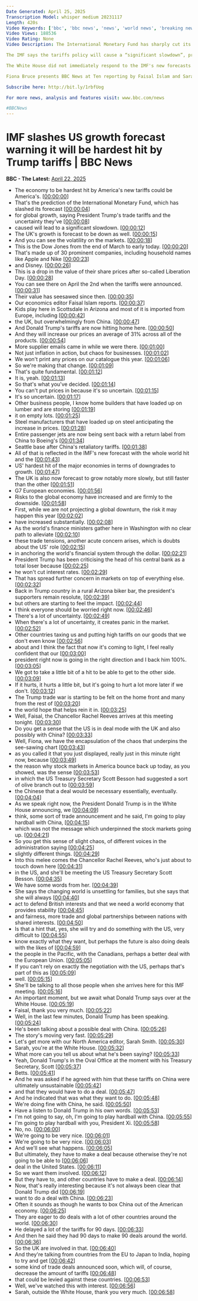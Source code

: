 ```yaml
---
Date Generated: April 25, 2025
Transcription Model: whisper medium 20231117
Length: 420s
Video Keywords: ['bbc', 'bbc news', 'news', 'world news', 'breaking news', 'us news', 'world', 'america', 'usa', 'usa news', 'india news', 'Trump', 'trade', 'war', 'tariffs', 'China', 'growth', 'economy', 'IMF', 'international', 'monetary', 'fund', 'Europe', 'EU', 'France', 'Germany', 'UK', 'slowdown', 'recession', 'cut', 'slashed', 'downgrade', 'dollar', 'threat', 'risk', 'danger', 'inflation', 'goods', 'services', 'warn', 'US', 'United', 'States', 'President', 'White', 'House', 'Treasury', 'bank', 'interest', 'rates', 'Fed', 'Jerome', 'Powell', 'rate', 'prices', 'consumers', 'anger', 'markets', 'wall', 'street', 'S&P', 'stocks', 'shares', 'loser', 'crisis', 'depression', 'India', 'global', 'downturn']
Video Views: 188536
Video Rating: None
Video Description: The International Monetary Fund has sharply cut its forecast of US economic growth due to President Trump’s trade tariffs.   It says the US will face the biggest slowdown among advanced economies with a 40% chance of a recession.

The IMF says the tariffs policy will cause a “significant slowdown”, predicting US growth of 1.8% this year, down from its previous estimate of 2.7%.  It’s the biggest growth downgrade among advanced economies.   The IMF also slashed growth expectations for Canada, Japan, the UK, Germany, France and Italy.

The White House did not immediately respond to the IMF's new forecasts.  Instead press secretary Karoline Leavitt said there were 18 proposals for trade deals on the table, and plenty more discussions were taking place.

Fiona Bruce presents BBC News at Ten reporting by Faisal Islam and Sarah Smith.

Subscribe here: http://bit.ly/1rbfUog

For more news, analysis and features visit: www.bbc.com/news 

#BBCNews
---
```


# IMF slashes US growth forecast warning it will be hardest hit by Trump tariffs  | BBC News
**BBC - The Latest:** [April 22, 2025](https://www.youtube.com/watch?v=ul_HE6axWc0)
*  The economy to be hardest hit by America's new tariffs could be America's. [[00:00:00](https://www.youtube.com/watch?v=ul_HE6axWc0&t=0.0s)]
*  That's the prediction of the International Monetary Fund, which has slashed its forecast [[00:00:04](https://www.youtube.com/watch?v=ul_HE6axWc0&t=4.5600000000000005s)]
*  for global growth, saying President Trump's trade tariffs and the uncertainty they've [[00:00:08](https://www.youtube.com/watch?v=ul_HE6axWc0&t=8.4s)]
*  caused will lead to a significant slowdown. [[00:00:12](https://www.youtube.com/watch?v=ul_HE6axWc0&t=12.280000000000001s)]
*  The UK's growth is forecast to be down as well. [[00:00:15](https://www.youtube.com/watch?v=ul_HE6axWc0&t=15.08s)]
*  And you can see the volatility on the markets. [[00:00:18](https://www.youtube.com/watch?v=ul_HE6axWc0&t=18.32s)]
*  This is the Dow Jones from the end of March to early today. [[00:00:20](https://www.youtube.com/watch?v=ul_HE6axWc0&t=20.02s)]
*  That's made up of 30 prominent companies, including household names like Apple and Nike [[00:00:23](https://www.youtube.com/watch?v=ul_HE6axWc0&t=23.04s)]
*  and Disney. [[00:00:26](https://www.youtube.com/watch?v=ul_HE6axWc0&t=26.68s)]
*  This is a drop in the value of their share prices after so-called Liberation Day. [[00:00:28](https://www.youtube.com/watch?v=ul_HE6axWc0&t=28.08s)]
*  You can see there on April the 2nd when the tariffs were announced. [[00:00:31](https://www.youtube.com/watch?v=ul_HE6axWc0&t=31.72s)]
*  Their value has seesawed since then. [[00:00:35](https://www.youtube.com/watch?v=ul_HE6axWc0&t=35.4s)]
*  Our economics editor Faisal Islam reports. [[00:00:37](https://www.youtube.com/watch?v=ul_HE6axWc0&t=37.96s)]
*  Kids play here in Scottsdale in Arizona and most of it is imported from Europe, including [[00:00:42](https://www.youtube.com/watch?v=ul_HE6axWc0&t=42.239999999999995s)]
*  the UK, but overwhelmingly from China. [[00:00:47](https://www.youtube.com/watch?v=ul_HE6axWc0&t=47.56s)]
*  And Donald Trump's tariffs are now hitting home here. [[00:00:50](https://www.youtube.com/watch?v=ul_HE6axWc0&t=50.72s)]
*  And they will increase our prices an average of 31% across all of the products. [[00:00:54](https://www.youtube.com/watch?v=ul_HE6axWc0&t=54.2s)]
*  More supplier emails came in while we were there. [[00:01:00](https://www.youtube.com/watch?v=ul_HE6axWc0&t=60.0s)]
*  Not just inflation in action, but chaos for businesses. [[00:01:02](https://www.youtube.com/watch?v=ul_HE6axWc0&t=62.540000000000006s)]
*  We won't print any prices on our catalogue this year. [[00:01:06](https://www.youtube.com/watch?v=ul_HE6axWc0&t=66.08s)]
*  So we're making that change. [[00:01:09](https://www.youtube.com/watch?v=ul_HE6axWc0&t=69.52000000000001s)]
*  That's quite fundamental. [[00:01:12](https://www.youtube.com/watch?v=ul_HE6axWc0&t=72.4s)]
*  It is, yeah. [[00:01:13](https://www.youtube.com/watch?v=ul_HE6axWc0&t=73.4s)]
*  So that's what you've decided. [[00:01:14](https://www.youtube.com/watch?v=ul_HE6axWc0&t=74.4s)]
*  You can't put prices in because it's so uncertain. [[00:01:15](https://www.youtube.com/watch?v=ul_HE6axWc0&t=75.84s)]
*  It's so uncertain. [[00:01:17](https://www.youtube.com/watch?v=ul_HE6axWc0&t=77.88s)]
*  Other business people, I know home builders that have loaded up on lumber and are storing [[00:01:19](https://www.youtube.com/watch?v=ul_HE6axWc0&t=79.68s)]
*  it on empty lots. [[00:01:25](https://www.youtube.com/watch?v=ul_HE6axWc0&t=85.94000000000001s)]
*  Steel manufacturers that have loaded up on steel anticipating the increase in prices. [[00:01:28](https://www.youtube.com/watch?v=ul_HE6axWc0&t=88.4s)]
*  Entire passenger jets are now being sent back with a return label from China to Boeing's [[00:01:34](https://www.youtube.com/watch?v=ul_HE6axWc0&t=94.24000000000001s)]
*  Seattle base after China's retaliatory tariffs. [[00:01:38](https://www.youtube.com/watch?v=ul_HE6axWc0&t=98.56s)]
*  All of that is reflected in the IMF's new forecast with the whole world hit and the [[00:01:43](https://www.youtube.com/watch?v=ul_HE6axWc0&t=103.2s)]
*  US' hardest hit of the major economies in terms of downgrades to growth. [[00:01:47](https://www.youtube.com/watch?v=ul_HE6axWc0&t=107.4s)]
*  The UK is also now forecast to grow notably more slowly, but still faster than the other [[00:01:51](https://www.youtube.com/watch?v=ul_HE6axWc0&t=111.52000000000001s)]
*  G7 European economies. [[00:01:56](https://www.youtube.com/watch?v=ul_HE6axWc0&t=116.0s)]
*  Risks to the global economy have increased and are firmly to the downside. [[00:01:58](https://www.youtube.com/watch?v=ul_HE6axWc0&t=118.52000000000001s)]
*  First, while we are not projecting a global downturn, the risk it may happen this year [[00:02:02](https://www.youtube.com/watch?v=ul_HE6axWc0&t=122.48s)]
*  have increased substantially. [[00:02:08](https://www.youtube.com/watch?v=ul_HE6axWc0&t=128.48000000000002s)]
*  As the world's finance ministers gather here in Washington with no clear path to alleviate [[00:02:10](https://www.youtube.com/watch?v=ul_HE6axWc0&t=130.52s)]
*  these trade tensions, another acute concern arises, which is doubts about the US' role [[00:02:15](https://www.youtube.com/watch?v=ul_HE6axWc0&t=135.24s)]
*  in anchoring the world's financial system through the dollar. [[00:02:21](https://www.youtube.com/watch?v=ul_HE6axWc0&t=141.52s)]
*  President Trump has been criticising the head of his central bank as a total loser because [[00:02:25](https://www.youtube.com/watch?v=ul_HE6axWc0&t=145.08s)]
*  he won't cut interest rates. [[00:02:29](https://www.youtube.com/watch?v=ul_HE6axWc0&t=149.74s)]
*  That has spread further concern in markets on top of everything else. [[00:02:32](https://www.youtube.com/watch?v=ul_HE6axWc0&t=152.20000000000002s)]
*  Back in Trump country in a rural Arizona biker bar, the president's supporters remain resolute, [[00:02:39](https://www.youtube.com/watch?v=ul_HE6axWc0&t=159.08s)]
*  but others are starting to feel the impact. [[00:02:44](https://www.youtube.com/watch?v=ul_HE6axWc0&t=164.76s)]
*  I think everyone should be worried right now. [[00:02:46](https://www.youtube.com/watch?v=ul_HE6axWc0&t=166.67999999999998s)]
*  There's a lot of uncertainty. [[00:02:49](https://www.youtube.com/watch?v=ul_HE6axWc0&t=169.16s)]
*  When there's a lot of uncertainty, it creates panic in the market. [[00:02:52](https://www.youtube.com/watch?v=ul_HE6axWc0&t=172.28s)]
*  Other countries taxing us and putting high tariffs on our goods that we don't even know [[00:02:56](https://www.youtube.com/watch?v=ul_HE6axWc0&t=176.51999999999998s)]
*  about and I think the fact that now it's coming to light, I feel really confident that our [[00:03:00](https://www.youtube.com/watch?v=ul_HE6axWc0&t=180.56s)]
*  president right now is going in the right direction and I back him 100%. [[00:03:05](https://www.youtube.com/watch?v=ul_HE6axWc0&t=185.48s)]
*  We got to take a little bit of a hit to be able to get to the other side. [[00:03:09](https://www.youtube.com/watch?v=ul_HE6axWc0&t=189.35999999999999s)]
*  If it hurts, it hurts a little bit, but it's going to hurt a lot more later if we don't. [[00:03:12](https://www.youtube.com/watch?v=ul_HE6axWc0&t=192.92000000000002s)]
*  The Trump trade war is starting to be felt on the home front and many from the rest of [[00:03:20](https://www.youtube.com/watch?v=ul_HE6axWc0&t=200.76000000000002s)]
*  the world hope that helps rein it in. [[00:03:25](https://www.youtube.com/watch?v=ul_HE6axWc0&t=205.68s)]
*  Well, Faisal, the Chancellor Rachel Reeves arrives at this meeting tonight. [[00:03:30](https://www.youtube.com/watch?v=ul_HE6axWc0&t=210.44s)]
*  Do you get a sense that the US is in deal mode with the UK and also possibly with China? [[00:03:33](https://www.youtube.com/watch?v=ul_HE6axWc0&t=213.72s)]
*  Well, Fiona, we have the encapsulation of the chaos that underpins the see-sawing chart [[00:03:43](https://www.youtube.com/watch?v=ul_HE6axWc0&t=223.08s)]
*  as you called it that you just displayed, really just in this minute right now, because [[00:03:49](https://www.youtube.com/watch?v=ul_HE6axWc0&t=229.60000000000002s)]
*  the reason why stock markets in America bounce back up today, as you showed, was the sense [[00:03:53](https://www.youtube.com/watch?v=ul_HE6axWc0&t=233.88s)]
*  in which the US Treasury Secretary Scott Besson had suggested a sort of olive branch out to [[00:03:59](https://www.youtube.com/watch?v=ul_HE6axWc0&t=239.60000000000002s)]
*  the Chinese that a deal would be necessary essentially, eventually. [[00:04:04](https://www.youtube.com/watch?v=ul_HE6axWc0&t=244.92000000000002s)]
*  As we speak right now, the President Donald Trump is in the White House announcing, we [[00:04:09](https://www.youtube.com/watch?v=ul_HE6axWc0&t=249.88000000000002s)]
*  think, some sort of trade announcement and he said, I'm going to play hardball with China, [[00:04:15](https://www.youtube.com/watch?v=ul_HE6axWc0&t=255.20000000000002s)]
*  which was not the message which underpinned the stock markets going up. [[00:04:21](https://www.youtube.com/watch?v=ul_HE6axWc0&t=261.0s)]
*  So you get this sense of slight chaos, of different voices in the administration saying [[00:04:25](https://www.youtube.com/watch?v=ul_HE6axWc0&t=265.0s)]
*  slightly different things. [[00:04:29](https://www.youtube.com/watch?v=ul_HE6axWc0&t=269.2s)]
*  Into this melee comes the Chancellor Rachel Reeves, who's just about to touch down here [[00:04:31](https://www.youtube.com/watch?v=ul_HE6axWc0&t=271.28000000000003s)]
*  in the US, and she'll be meeting the US Treasury Secretary Scott Besson. [[00:04:35](https://www.youtube.com/watch?v=ul_HE6axWc0&t=275.44s)]
*  We have some words from her. [[00:04:39](https://www.youtube.com/watch?v=ul_HE6axWc0&t=279.22s)]
*  She says the changing world is unsettling for families, but she says that she will always [[00:04:40](https://www.youtube.com/watch?v=ul_HE6axWc0&t=280.82000000000005s)]
*  act to defend British interests and that we need a world economy that provides stability [[00:04:45](https://www.youtube.com/watch?v=ul_HE6axWc0&t=285.42s)]
*  and fairness, more trade and global partnerships between nations with shared interests. [[00:04:50](https://www.youtube.com/watch?v=ul_HE6axWc0&t=290.42s)]
*  Is that a hint that, yes, she will try and do something with the US, very difficult to [[00:04:55](https://www.youtube.com/watch?v=ul_HE6axWc0&t=295.02000000000004s)]
*  know exactly what they want, but perhaps the future is also doing deals with the likes of [[00:04:59](https://www.youtube.com/watch?v=ul_HE6axWc0&t=299.78000000000003s)]
*  the people in the Pacific, with the Canadians, perhaps a better deal with the European Union. [[00:05:05](https://www.youtube.com/watch?v=ul_HE6axWc0&t=305.9s)]
*  If you can't rely on exactly the negotiation with the US, perhaps that's part of this as [[00:05:09](https://www.youtube.com/watch?v=ul_HE6axWc0&t=309.5s)]
*  well. [[00:05:15](https://www.youtube.com/watch?v=ul_HE6axWc0&t=315.29999999999995s)]
*  She'll be talking to all those people when she arrives here for this IMF meeting. [[00:05:16](https://www.youtube.com/watch?v=ul_HE6axWc0&t=316.29999999999995s)]
*  An important moment, but we await what Donald Trump says over at the White House. [[00:05:19](https://www.youtube.com/watch?v=ul_HE6axWc0&t=319.46s)]
*  Faisal, thank you very much. [[00:05:22](https://www.youtube.com/watch?v=ul_HE6axWc0&t=322.5s)]
*  Well, in the last few minutes, Donald Trump has been speaking. [[00:05:24](https://www.youtube.com/watch?v=ul_HE6axWc0&t=324.17999999999995s)]
*  He's been talking about a possible deal with China. [[00:05:26](https://www.youtube.com/watch?v=ul_HE6axWc0&t=326.94s)]
*  The story's moving very fast. [[00:05:29](https://www.youtube.com/watch?v=ul_HE6axWc0&t=329.06s)]
*  Let's get more with our North America editor, Sarah Smith. [[00:05:30](https://www.youtube.com/watch?v=ul_HE6axWc0&t=330.21999999999997s)]
*  Sarah, you're at the White House. [[00:05:32](https://www.youtube.com/watch?v=ul_HE6axWc0&t=332.46s)]
*  What more can you tell us about what he's been saying? [[00:05:33](https://www.youtube.com/watch?v=ul_HE6axWc0&t=333.98s)]
*  Yeah, Donald Trump's in the Oval Office at the moment with his Treasury Secretary, Scott [[00:05:37](https://www.youtube.com/watch?v=ul_HE6axWc0&t=337.94s)]
*  Betts. [[00:05:41](https://www.youtube.com/watch?v=ul_HE6axWc0&t=341.62s)]
*  And he was asked if he agreed with him that these tariffs on China were ultimately unsustainable [[00:05:42](https://www.youtube.com/watch?v=ul_HE6axWc0&t=342.62s)]
*  and that they would have to do a deal. [[00:05:47](https://www.youtube.com/watch?v=ul_HE6axWc0&t=347.3s)]
*  And he indicated that was what they want to do. [[00:05:48](https://www.youtube.com/watch?v=ul_HE6axWc0&t=348.82s)]
*  We're doing fine with China, he said. [[00:05:50](https://www.youtube.com/watch?v=ul_HE6axWc0&t=350.9s)]
*  Have a listen to Donald Trump in his own words. [[00:05:53](https://www.youtube.com/watch?v=ul_HE6axWc0&t=353.02s)]
*  I'm not going to say, oh, I'm going to play hardball with China. [[00:05:55](https://www.youtube.com/watch?v=ul_HE6axWc0&t=355.65999999999997s)]
*  I'm going to play hardball with you, President Xi. [[00:05:58](https://www.youtube.com/watch?v=ul_HE6axWc0&t=358.14s)]
*  No, no. [[00:06:00](https://www.youtube.com/watch?v=ul_HE6axWc0&t=360.38s)]
*  We're going to be very nice. [[00:06:01](https://www.youtube.com/watch?v=ul_HE6axWc0&t=361.62s)]
*  We're going to be very nice. [[00:06:03](https://www.youtube.com/watch?v=ul_HE6axWc0&t=363.22s)]
*  And we'll see what happens. [[00:06:05](https://www.youtube.com/watch?v=ul_HE6axWc0&t=365.18s)]
*  But ultimately, they have to make a deal because otherwise they're not going to be able to [[00:06:06](https://www.youtube.com/watch?v=ul_HE6axWc0&t=366.34000000000003s)]
*  deal in the United States. [[00:06:11](https://www.youtube.com/watch?v=ul_HE6axWc0&t=371.42s)]
*  So we want them involved. [[00:06:12](https://www.youtube.com/watch?v=ul_HE6axWc0&t=372.82000000000005s)]
*  But they have to, and other countries have to make a deal. [[00:06:14](https://www.youtube.com/watch?v=ul_HE6axWc0&t=374.94000000000005s)]
*  Now, that's really interesting because it's not always been clear that Donald Trump did [[00:06:19](https://www.youtube.com/watch?v=ul_HE6axWc0&t=379.98s)]
*  want to do a deal with China. [[00:06:23](https://www.youtube.com/watch?v=ul_HE6axWc0&t=383.74s)]
*  Often it sounds as though he wants to box China out of the American economy. [[00:06:25](https://www.youtube.com/watch?v=ul_HE6axWc0&t=385.58000000000004s)]
*  They are eager to do deals with a lot of other countries around the world. [[00:06:30](https://www.youtube.com/watch?v=ul_HE6axWc0&t=390.1s)]
*  He delayed a lot of the tariffs for 90 days. [[00:06:33](https://www.youtube.com/watch?v=ul_HE6axWc0&t=393.38s)]
*  And then he said they had 90 days to make 90 deals around the world. [[00:06:36](https://www.youtube.com/watch?v=ul_HE6axWc0&t=396.54s)]
*  So the UK are involved in that. [[00:06:40](https://www.youtube.com/watch?v=ul_HE6axWc0&t=400.9s)]
*  And they're talking from countries from the EU to Japan to India, hoping to try and get [[00:06:42](https://www.youtube.com/watch?v=ul_HE6axWc0&t=402.98s)]
*  some kind of trade deals announced soon, which will, of course, decrease the amount of tariffs [[00:06:48](https://www.youtube.com/watch?v=ul_HE6axWc0&t=408.66s)]
*  that could be levied against these countries. [[00:06:53](https://www.youtube.com/watch?v=ul_HE6axWc0&t=413.86s)]
*  Well, we've watched this with interest. [[00:06:56](https://www.youtube.com/watch?v=ul_HE6axWc0&t=416.66s)]
*  Sarah, outside the White House, thank you very much. [[00:06:58](https://www.youtube.com/watch?v=ul_HE6axWc0&t=418.42s)]
